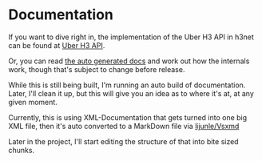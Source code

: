 # Documentation

If you want to dive right in, the implementation of
the Uber H3 API in h3net can be found at [Uber H3 API](Uber-Api.md).

Or, you can read [the auto generated docs](H3Lib.md) and work out how
the internals work, though that's subject to change before release.

While this is still being built, I'm running an auto build of documentation.
Later, I'll clean it up, but this will give you an idea as to where it's at,
at any given moment.

Currently, this is using XML-Documentation that gets turned into one big XML
file, then it's auto converted to a MarkDown file via
[lijunle/Vsxmd](https://github.com/lijunle/Vsxmd)

Later in the project, I'll start editing the structure of that into bite
sized chunks.
